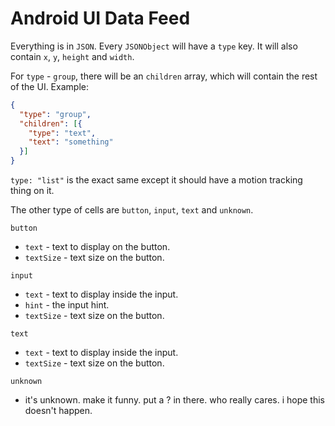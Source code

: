 # Android UI Data Feed

Everything is in `JSON`.
Every `JSONObject` will have a `type` key. It will also contain `x`, `y`, `height` and `width`.

For `type` - `group`, there will be an `children` array, which will contain the rest of the UI. 
Example:
```json
{
  "type": "group",
  "children": [{
    "type": "text",
    "text": "something"
  }]
}
```

`type: "list"` is the exact same except it should have a motion tracking thing on it. 

The other type of cells are `button`, `input`, `text` and `unknown`. 

`button`
- `text` - text to display on the button. 
- `textSize` - text size on the button.

`input`
- `text` - text to display inside the input. 
- `hint` - the input hint.
- `textSize` - text size on the button.

`text`
- `text` - text to display inside the input.
- `textSize` - text size on the button.

`unknown`
- it's unknown. make it funny. put a ? in there. who really cares. i hope this doesn't happen.
